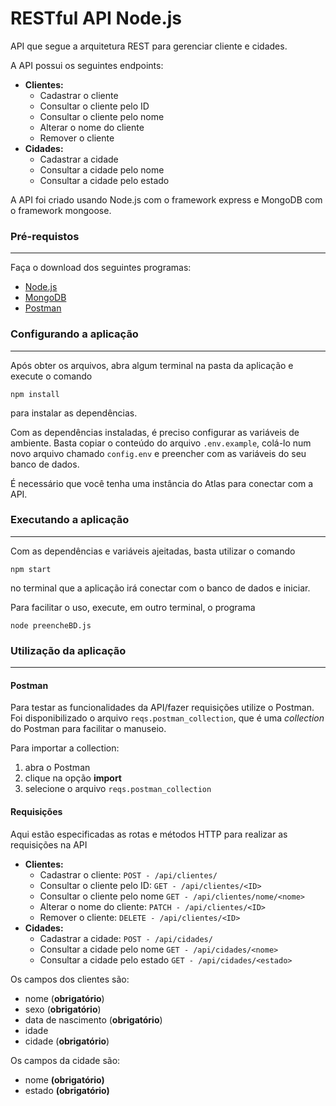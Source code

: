 # RESTful API Node.js

API que segue a arquitetura REST para gerenciar cliente e cidades. 

A API possui os seguintes endpoints:

- **Clientes:**
    - Cadastrar o cliente
    - Consultar o cliente pelo ID
    - Consultar o cliente pelo nome
    - Alterar o nome do cliente
    - Remover o cliente
- **Cidades:**
    - Cadastrar a cidade
    - Consultar a cidade pelo nome
    - Consultar a cidade pelo estado

A API foi criado usando Node.js com o framework express e MongoDB com o framework mongoose.

### Pré-requistos
---
Faça o download dos seguintes programas:
- [Node.js](https://nodejs.org/en/download/package-manager)
- [MongoDB](https://www.mongodb.com/try/download/compass)
- [Postman](https://www.postman.com/downloads/)

### Configurando a aplicação
---
Após obter os arquivos, abra algum terminal na pasta da aplicação e execute o comando 

``npm install``

para instalar as dependências. 

Com as dependências instaladas, é preciso configurar as variáveis de ambiente. Basta copiar o conteúdo do arquivo `.env.example`, colá-lo num novo arquivo chamado `config.env` e preencher com as variáveis do seu banco de dados. 

É necessário que você tenha uma instância do Atlas para conectar com a API.


### Executando a aplicação
---
Com as dependências e variáveis ajeitadas, basta utilizar o comando 

``npm start``

no terminal que a aplicação irá conectar com o banco de dados e iniciar.

Para facilitar o uso, execute, em outro terminal, o programa 

``
node preencheBD.js
``

### Utilização da aplicação
---

#### Postman
Para testar as funcionalidades da API/fazer requisições utilize o Postman. Foi disponibilizado o arquivo `reqs.postman_collection`, que é uma _collection_ do Postman para facilitar o manuseio. 

Para importar a collection: 
1. abra o Postman
2. clique na opção **import**
3. selecione o arquivo `reqs.postman_collection`

#### Requisições
Aqui estão especificadas as rotas e métodos HTTP para realizar as requisições na API

- **Clientes:**
    - Cadastrar o cliente: `POST - /api/clientes/`
    - Consultar o cliente pelo ID: `GET - /api/clientes/<ID>`
    - Consultar o cliente pelo nome `GET - /api/clientes/nome/<nome>`
    - Alterar o nome do cliente: `PATCH - /api/clientes/<ID>`
    - Remover o cliente: `DELETE - /api/clientes/<ID>`
- **Cidades:**
    - Cadastrar a cidade: `POST - /api/cidades/`
    - Consultar a cidade pelo nome `GET - /api/cidades/<nome>`
    - Consultar a cidade pelo estado `GET - /api/cidades/<estado>`

Os campos dos clientes são:

- nome (**obrigatório**)
- sexo (**obrigatório**)
- data de nascimento (**obrigatório**) 
- idade 
- cidade (**obrigatório**)  

Os campos da cidade são:
- nome **(obrigatório)**
- estado **(obrigatório)**










